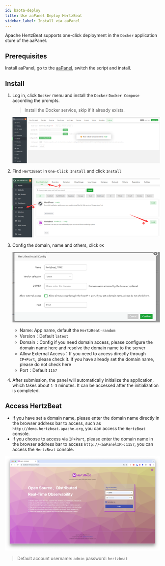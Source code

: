 ```yaml
---
id: baota-deploy  
title: Use aaPanel Deploy HertzBeat  
sidebar_label: Install via aaPanel
---
```


Apache HertzBeat supports one-click deployment in the `Docker` application store of the aaPanel.

## Prerequisites

Install aaPanel, go to the [aaPanel](https://www.aapanel.com/new/download.html#install), switch the script and install.

## Install

1. Log in, click `Docker` menu and install the `Docker` `Docker Compose` according the prompts.  

    > Install the Docker service, skip if it already exists.  

    ![HertzBeat](/img/docs/start/install-to-aapanel-1.png)

2. Find `HertzBeat` in `One-Click Install` and click `Install`

   ![HertzBeat](/img/docs/start/install-to-aapanel-2.png)

3. Config the domain, name and others, click `OK`

    ![HertzBeat](/img/docs/start/install-to-aapanel-3.png)
    - Name: App name, default the `HertzBeat-random`
    - Version：Default `latest`
    - Domain：Config if you need domain access, please configure the domain name here and resolve the domain name to the server
    - Allow External Access：If you need to access directly through `IP+Port`, please check it. If you have already set the domain name, please do not check here
    - Port：Default `1157`

4. After submission, the panel will automatically initialize the application, which takes about `1-3` minutes. It can be accessed after the initialization is completed.

## Access HertzBeat

- If you have set a domain name, please enter the domain name directly in the browser address bar to access, such as `http://demo.hertzbeat.apache.org`, you can access the `HertzBeat` console.
- If you choose to access via `IP+Port`, please enter the domain name in the browser address bar to access `http://<aaPanelIP>:1157`, you can access the `HertzBeat` console.

![HertzBeat](/img/home/0.png)

> Default account username: `admin` password: `hertzbeat`
